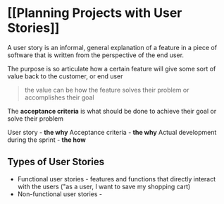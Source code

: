 # [[Planning Projects with User Stories]]

A user story is an informal, general explanation of a feature in a piece of software that is written from the perspective of the end user.


The purpose is so articulate how a certain feature will give some sort of value back to the customer, or end user

> the value can be how the feature solves their problem or accomplishes their goal

The **acceptance criteria** is what should be done to achieve their goal or solve their problem

User story - **the why**
Acceptance criteria - **the why**
Actual development during the sprint - **the how**

## Types of User Stories

- Functional user stories - features and functions that directly interact with the users ("as a user, I want to save my shopping cart)
- Non-functional user stories - 
